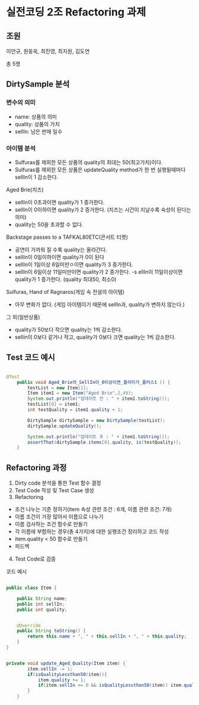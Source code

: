 # 실전코딩 2조 Refactoring 과제 

## 조원
이안규, 원동욱, 최진영, 최지원, 김도연 

총 5명

## DirtySample 분석

### 변수의 의미
- name: 상품의 의미
- quality: 상품의 가치
- sellIn: 남은 판매 일수

### 아이템 분석
- Sulfuras를 제외한 모든 상품의 quality의 최대는 50(최고가치)이다.
- Sulfuras를 제외한 모든 상품은 updateQuality method가 한 번 실행될때마다 sellIn이 1 감소한다.

Aged Brie(치즈)
- sellIn이 0초과이면 quality가 1 증가한다.
- sellIn이 0이하이면 quality가 2 증가한다.
(치즈는 시간이 지날수록 숙성이 된다는 의미)
- quality는 50을 초과할 수 없다.

Backstage passes to a TAFKAL80ETC(콘서트 티켓)
- 공연이 가까워 질 수록 quality는 올라간다. 
- sellIn이 0일이하이면 quality가 0이 된다
- sellIn이 1일이상 6일미만ㅇ이면 quality가 3 증가한다.
- sellIn이 6일이상 11일미만이면 quality가 2 증가한다.
-s ellIn이 11일이상이면 quality가 1 증가한다.
(quality 최대50, 최소0)

Sulfuras, Hand of Ragnaros(게임 속 전설의 아이템)
- 아무 변화가 없다.
(게임 아이템이기 때문에 sellIn과, quality가 변하지 않는다.)

그 외(일반상품)
- quality가 50보다 작으면 quality는 1씩 감소한다.
- sellin이 0보다 같거나 작고, quality가 0보다 크면 quality는 1씩 감소한다.

## Test 코드 예시
```java

@Test
    public void Aged_Brie의_SellIn이_0이상이면_퀄리티가_플러스1 () {
        testList = new Item[1];
        Item item1 = new Item("Aged Brie",2,49);
        System.out.println("업데이트 전 : " + item1.toString());
        testList[0] = item1;
        int testQuality = item1.quality + 1;

        DirtySample dirtySample = new DirtySample(testList);
        dirtySample.updateQuality();

        System.out.println("업데이트 후 : " + item1.toString());
        assertThat(dirtySample.items[0].quality, is(testQuality));
    }

```
## Refactoring 과정
1. Dirty code 분석을 통한 Test 함수 결정
2. Test Code 작성 및 Test Case 생성
3. Refactoring
- 조건 나누는 기준 정하기(item 속성 관련 조건 : 6개, 이름 관련 조건: 7개)
- 이름 조건이 가장 많아서 이름으로 나누기
- 이름 검사하는 조건 함수로 만들기
- 각 이름에 부합하는 경우(총 4가지)에 대한 실행조건 정리하고 코드 작성
- item.quality < 50 함수로 만들기
- 피드백
4. Test Code로 검증

코드 예시
```java

public class Item {

    public String name;
    public int sellIn;
    public int quality;


    @Override
    public String toString() {
        return this.name + ", " + this.sellIn + ", " + this.quality;
    }
}

```

```java

private void update_Aged_Quality(Item item) {
        item.sellIn -= 1;
        if(isQualityLessthan50(item)){
            item.quality += 1;
            if(item.sellIn <= 0 && isQualityLessthan50(item)) item.quality += 1;
        }
    }

```

